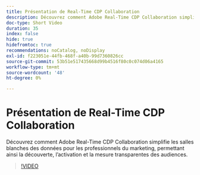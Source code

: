 ```yaml
---
title: Présentation de Real-Time CDP Collaboration
description: Découvrez comment Adobe Real-Time CDP Collaboration simplifie les salles blanches des données pour les professionnels du marketing, permettant ainsi la découverte, l’activation et la mesure transparentes des audiences.
doc-type: Short Video
duration: 35
index: false
hide: true
hidefromtoc: true
recommendations: noCatalog, noDisplay
exl-id: f223051e-44fb-468f-a40b-99d7360826cc
source-git-commit: 53b51e517435668d99b4516f80c0c074d06a4165
workflow-type: tm+mt
source-wordcount: '48'
ht-degree: 0%

---
```


# Présentation de Real-Time CDP Collaboration

Découvrez comment Adobe Real-Time CDP Collaboration simplifie les salles blanches des données pour les professionnels du marketing, permettant ainsi la découverte, l’activation et la mesure transparentes des audiences.

<!-- 65_OS511_3442426_34_introduction-to-realtime-cdp-collaboration -->
>[!VIDEO](https://video.tv.adobe.com/v/3458279/?learn=on&enablevpops=true)
